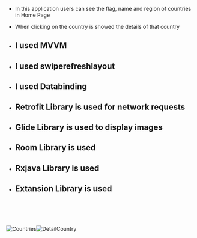 - In this application users can see the flag, name and  region of countries in Home Page
- When clicking on the country is showed the details of that country


- ## I used MVVM 
- ## I used swiperefreshlayout
- ## I used Databinding

- ## Retrofit Library is used for network requests
- ## Glide Library is used to display images
- ## Room Library is used
- ## Rxjava Library is used
- ## Extansion Library is used
<br><br><br><br>
 ![Countries](https://user-images.githubusercontent.com/56438103/176826966-da3246a9-458f-443a-a0d5-e95f53bf55d4.PNG)![DetailCountry](https://user-images.githubusercontent.com/56438103/176827032-d86c3a02-8cb7-4448-acee-2e7d8e782aa1.PNG)
